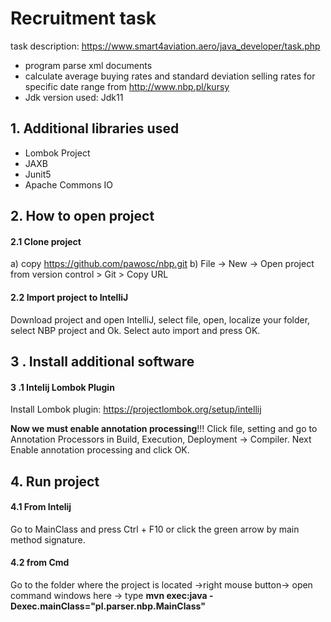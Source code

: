 # Recruitment task
task description: https://www.smart4aviation.aero/java_developer/task.php

- program parse xml documents
- calculate average buying rates and standard deviation selling rates for specific  date range from http://www.nbp.pl/kursy
- Jdk version used: Jdk11

## 1. Additional libraries used
- Lombok Project
- JAXB
- Junit5
- Apache Commons IO

## 2. How to open project

#### 2.1 Clone project
a) copy https://github.com/pawosc/nbp.git
b) File -> New -> Open project from version control > Git > Copy URL
#### 2.2 Import project to IntelliJ
Download project and open IntelliJ, select file, open, localize your folder, select NBP project and Ok. Select  auto import and press OK.

## 3 . Install additional software

#### 3 .1 Intelij Lombok Plugin
Install Lombok plugin: https://projectlombok.org/setup/intellij

**Now we must enable annotation processing**!!!
Click file, setting and go to Annotation Processors in Build, Execution, Deployment → Compiler. Next Enable annotation processing and click OK.

## 4. Run project
#### 4.1 From Intelij
Go to MainClass and press Ctrl + F10 or click the green arrow by main method signature.
#### 4.2 from Cmd
Go to the folder where the project is located ->right mouse button-> open command windows here -> type **mvn exec:java -Dexec.mainClass="pl.parser.nbp.MainClass"**
